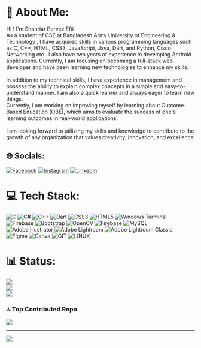 # 💫 About Me:
Hi ! I'm Shahriar Pervez Efti<br>As a student of CSE at Bangladesh Army University of Engineering & Technology , I have acquired skills in various programming languages such as C, C++, HTML, CSS3, JavaScript, Java, Dart, and Python, Cisco Networking etc . I also have two years of experience in developing Android applications. Currently, I am focusing on becoming a full-stack web developer and have been learning new technologies to enhance my skills.<br><br>In addition to my technical skills, I have experience in management and possess the ability to explain complex concepts in a simple and easy-to-understand manner. I am also a quick learner and always eager to learn new things.<br>Currently, I am working on improving myself by learning about Outcome-Based Education (OBE), which aims to evaluate the success of one's learning outcomes in real-world applications.<br><br>I am looking forward to utilizing my skills and knowledge to contribute to the growth of any organization that values creativity, innovation, and excellence


## 🌐 Socials:
[![Facebook](https://img.shields.io/badge/Facebook-%231877F2.svg?logo=Facebook&logoColor=white)](https://facebook.com/https://www.facebook.com/shahriar1019?mibextid=ZbWKwL) [![Instagram](https://img.shields.io/badge/Instagram-%23E4405F.svg?logo=Instagram&logoColor=white)](https://instagram.com/https://instagram.com/it.z_shah.riar05?utm_source=qr&igshid=MzNlNGNkZWQ4Mg==) [![LinkedIn](https://img.shields.io/badge/LinkedIn-%230077B5.svg?logo=linkedin&logoColor=white)](https://linkedin.com/in/https://www.linkedin.com/in/shahriar-efti-078281235?utm_source=share&utm_campaign=share_via&utm_content=profile&utm_medium=android_app) 

# 💻 Tech Stack:
![C](https://img.shields.io/badge/c-%2300599C.svg?style=flat-square&logo=c&logoColor=white) ![C#](https://img.shields.io/badge/c%23-%23239120.svg?style=flat-square&logo=c-sharp&logoColor=white) ![C++](https://img.shields.io/badge/c++-%2300599C.svg?style=flat-square&logo=c%2B%2B&logoColor=white) ![Dart](https://img.shields.io/badge/dart-%230175C2.svg?style=flat-square&logo=dart&logoColor=white) ![CSS3](https://img.shields.io/badge/css3-%231572B6.svg?style=flat-square&logo=css3&logoColor=white) ![HTML5](https://img.shields.io/badge/html5-%23E34F26.svg?style=flat-square&logo=html5&logoColor=white) ![Windows Terminal](https://img.shields.io/badge/Windows%20Terminal-%234D4D4D.svg?style=flat-square&logo=windows-terminal&logoColor=white) ![Firebase](https://img.shields.io/badge/firebase-%23039BE5.svg?style=flat-square&logo=firebase) ![Bootstrap](https://img.shields.io/badge/bootstrap-%238511FA.svg?style=flat-square&logo=bootstrap&logoColor=white) ![OpenCV](https://img.shields.io/badge/opencv-%23white.svg?style=flat-square&logo=opencv&logoColor=white) ![Firebase](https://img.shields.io/badge/Firebase-039BE5?style=flat-square&logo=Firebase&logoColor=white) ![MySQL](https://img.shields.io/badge/mysql-%2300000f.svg?style=flat-square&logo=mysql&logoColor=white) ![Adobe Illustrator](https://img.shields.io/badge/adobe%20illustrator-%23FF9A00.svg?style=flat-square&logo=adobe%20illustrator&logoColor=white) ![Adobe Lightroom](https://img.shields.io/badge/Adobe%20Lightroom-31A8FF.svg?style=flat-square&logo=Adobe%20Lightroom&logoColor=white) ![Adobe Lightroom Classic](https://img.shields.io/badge/Adobe%20Lightroom%20Classic-31A8FF.svg?style=flat-square&logo=Adobe%20Lightroom%20Classic&logoColor=white) ![Figma](https://img.shields.io/badge/figma-%23F24E1E.svg?style=flat-square&logo=figma&logoColor=white) ![Canva](https://img.shields.io/badge/Canva-%2300C4CC.svg?style=flat-square&logo=Canva&logoColor=white) ![GIT](https://img.shields.io/badge/Git-fc6d26?style=flat-square&logo=git&logoColor=white) ![LINUX](https://img.shields.io/badge/Linux-FCC624?style=flat-square&logo=linux&logoColor=black)
# 📊 Status:
![](https://github-readme-stats.vercel.app/api?username=shahriarEfti&theme=dark&hide_border=false&include_all_commits=false&count_private=false)<br/>
![](https://github-readme-streak-stats.herokuapp.com/?user=shahriarEfti&theme=dark&hide_border=false)<br/>
![](https://github-readme-stats.vercel.app/api/top-langs/?username=shahriarEfti&theme=dark&hide_border=false&include_all_commits=false&count_private=false&layout=compact)

### 🔝 Top Contributed Repo
![](https://github-contributor-stats.vercel.app/api?username=shahriarEfti&limit=5&theme=dark&combine_all_yearly_contributions=true)

---
[![](https://visitcount.itsvg.in/api?id=shahriarEfti&icon=4&color=4)](https://visitcount.itsvg.in)

<!-- Proudly created with GPRM ( https://gprm.itsvg.in ) -->
